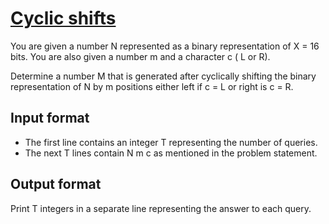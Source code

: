 # [Cyclic shifts][link]

You are given a number N represented as a binary representation of X = 16 bits. You are also given a number m and a character c ( L or R).

Determine a number M that is generated after cyclically shifting the binary representation of N by m positions either left if c = L or right is c = R.

## Input format

- The first line contains an integer T representing the number of queries.
- The next T lines contain N m c as mentioned in the problem statement.

## Output format

Print T integers in a separate line representing the answer to each query.

[link]: https://www.hackerearth.com/practice/basic-programming/bit-manipulation/basics-of-bit-manipulation/practice-problems/algorithm/lets-shift-2-36d90caa/
